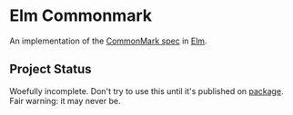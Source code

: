 # Elm Commonmark

An implementation of the [CommonMark spec](http://commonmark.org/) in [Elm](http://elm-lang.org/).

## Project Status

Woefully incomplete. Don't try to use this until it's published on [package](http://package.elm-lang.org/).
Fair warning: it may never be.
